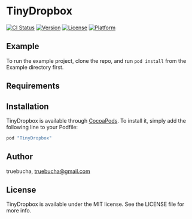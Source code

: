 # TinyDropbox

[![CI Status](http://img.shields.io/travis/truebucha/TinyDropbox.svg?style=flat)](https://travis-ci.org/truebucha/TinyDropbox)
[![Version](https://img.shields.io/cocoapods/v/TinyDropbox.svg?style=flat)](http://cocoapods.org/pods/TinyDropbox)
[![License](https://img.shields.io/cocoapods/l/TinyDropbox.svg?style=flat)](http://cocoapods.org/pods/TinyDropbox)
[![Platform](https://img.shields.io/cocoapods/p/TinyDropbox.svg?style=flat)](http://cocoapods.org/pods/TinyDropbox)

## Example

To run the example project, clone the repo, and run `pod install` from the Example directory first.

## Requirements

## Installation

TinyDropbox is available through [CocoaPods](http://cocoapods.org). To install
it, simply add the following line to your Podfile:

```ruby
pod "TinyDropbox"
```

## Author

truebucha, truebucha@gmail.com

## License

TinyDropbox is available under the MIT license. See the LICENSE file for more info.
